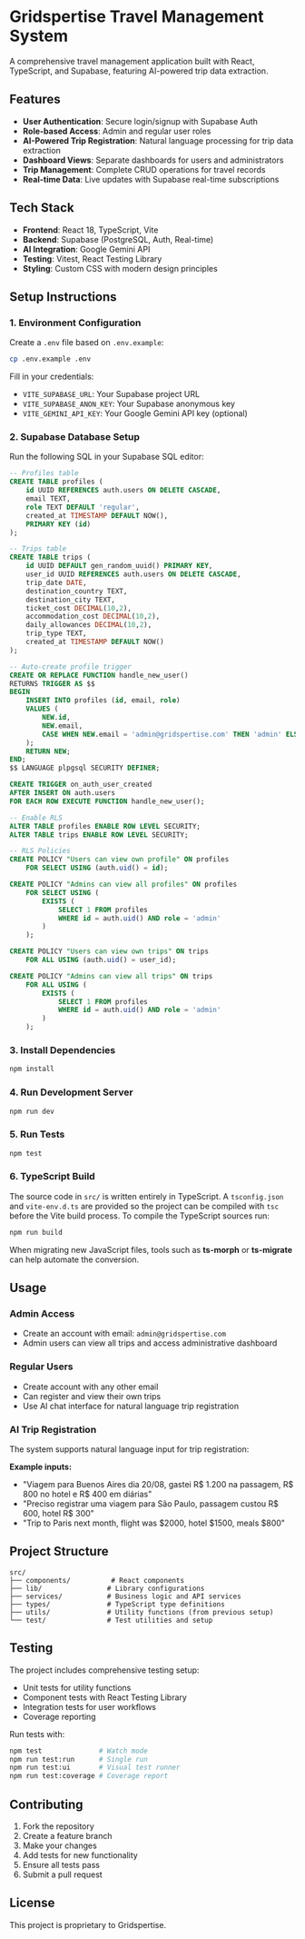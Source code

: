 # Gridspertise Travel Management System

A comprehensive travel management application built with React, TypeScript, and Supabase, featuring AI-powered trip data extraction.

## Features

- **User Authentication**: Secure login/signup with Supabase Auth
- **Role-based Access**: Admin and regular user roles
- **AI-Powered Trip Registration**: Natural language processing for trip data extraction
- **Dashboard Views**: Separate dashboards for users and administrators
- **Trip Management**: Complete CRUD operations for travel records
- **Real-time Data**: Live updates with Supabase real-time subscriptions

## Tech Stack

- **Frontend**: React 18, TypeScript, Vite
- **Backend**: Supabase (PostgreSQL, Auth, Real-time)
- **AI Integration**: Google Gemini API
- **Testing**: Vitest, React Testing Library
- **Styling**: Custom CSS with modern design principles

## Setup Instructions

### 1. Environment Configuration

Create a `.env` file based on `.env.example`:

```bash
cp .env.example .env
```

Fill in your credentials:
- `VITE_SUPABASE_URL`: Your Supabase project URL
- `VITE_SUPABASE_ANON_KEY`: Your Supabase anonymous key
- `VITE_GEMINI_API_KEY`: Your Google Gemini API key (optional)

### 2. Supabase Database Setup

Run the following SQL in your Supabase SQL editor:

```sql
-- Profiles table
CREATE TABLE profiles (
    id UUID REFERENCES auth.users ON DELETE CASCADE,
    email TEXT,
    role TEXT DEFAULT 'regular',
    created_at TIMESTAMP DEFAULT NOW(),
    PRIMARY KEY (id)
);

-- Trips table
CREATE TABLE trips (
    id UUID DEFAULT gen_random_uuid() PRIMARY KEY,
    user_id UUID REFERENCES auth.users ON DELETE CASCADE,
    trip_date DATE,
    destination_country TEXT,
    destination_city TEXT,
    ticket_cost DECIMAL(10,2),
    accommodation_cost DECIMAL(10,2),
    daily_allowances DECIMAL(10,2),
    trip_type TEXT,
    created_at TIMESTAMP DEFAULT NOW()
);

-- Auto-create profile trigger
CREATE OR REPLACE FUNCTION handle_new_user()
RETURNS TRIGGER AS $$
BEGIN
    INSERT INTO profiles (id, email, role)
    VALUES (
        NEW.id,
        NEW.email,
        CASE WHEN NEW.email = 'admin@gridspertise.com' THEN 'admin' ELSE 'regular' END
    );
    RETURN NEW;
END;
$$ LANGUAGE plpgsql SECURITY DEFINER;

CREATE TRIGGER on_auth_user_created
AFTER INSERT ON auth.users
FOR EACH ROW EXECUTE FUNCTION handle_new_user();

-- Enable RLS
ALTER TABLE profiles ENABLE ROW LEVEL SECURITY;
ALTER TABLE trips ENABLE ROW LEVEL SECURITY;

-- RLS Policies
CREATE POLICY "Users can view own profile" ON profiles
    FOR SELECT USING (auth.uid() = id);

CREATE POLICY "Admins can view all profiles" ON profiles
    FOR SELECT USING (
        EXISTS (
            SELECT 1 FROM profiles 
            WHERE id = auth.uid() AND role = 'admin'
        )
    );

CREATE POLICY "Users can view own trips" ON trips
    FOR ALL USING (auth.uid() = user_id);

CREATE POLICY "Admins can view all trips" ON trips
    FOR ALL USING (
        EXISTS (
            SELECT 1 FROM profiles 
            WHERE id = auth.uid() AND role = 'admin'
        )
    );
```

### 3. Install Dependencies

```bash
npm install
```

### 4. Run Development Server

```bash
npm run dev
```

### 5. Run Tests

```bash
npm test
```

### 6. TypeScript Build

The source code in `src/` is written entirely in TypeScript. A `tsconfig.json`
and `vite-env.d.ts` are provided so the project can be compiled with `tsc`
before the Vite build process. To compile the TypeScript sources run:

```bash
npm run build
```

When migrating new JavaScript files, tools such as **ts-morph** or
**ts-migrate** can help automate the conversion.

## Usage

### Admin Access
- Create an account with email: `admin@gridspertise.com`
- Admin users can view all trips and access administrative dashboard

### Regular Users
- Create account with any other email
- Can register and view their own trips
- Use AI chat interface for natural language trip registration

### AI Trip Registration
The system supports natural language input for trip registration:

**Example inputs:**
- "Viagem para Buenos Aires dia 20/08, gastei R$ 1.200 na passagem, R$ 800 no hotel e R$ 400 em diárias"
- "Preciso registrar uma viagem para São Paulo, passagem custou R$ 600, hotel R$ 300"
- "Trip to Paris next month, flight was $2000, hotel $1500, meals $800"

## Project Structure

```
src/
├── components/          # React components
├── lib/                # Library configurations
├── services/           # Business logic and API services
├── types/              # TypeScript type definitions
├── utils/              # Utility functions (from previous setup)
└── test/               # Test utilities and setup
```

## Testing

The project includes comprehensive testing setup:
- Unit tests for utility functions
- Component tests with React Testing Library
- Integration tests for user workflows
- Coverage reporting

Run tests with:
```bash
npm test              # Watch mode
npm run test:run      # Single run
npm run test:ui       # Visual test runner
npm run test:coverage # Coverage report
```

## Contributing

1. Fork the repository
2. Create a feature branch
3. Make your changes
4. Add tests for new functionality
5. Ensure all tests pass
6. Submit a pull request

## License

This project is proprietary to Gridspertise.
